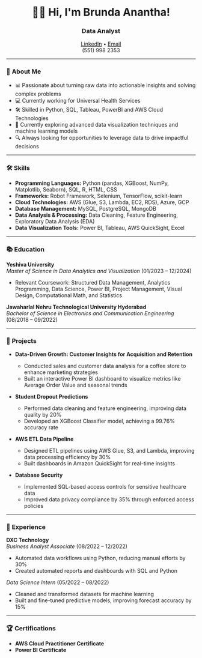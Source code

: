 <h1 align="center">👩‍💻 Hi, I'm Brunda Anantha!</h1>
<h3 align="center">Data Analyst</h3>

<p align="center">
  <a href="https://linkedin.com/in/brunda08anantha">LinkedIn</a> •
  <a href="mailto:brundaanantha1@gmail.com">Email</a> 
  <br> (551) 998 2353  
</p>

---

### 🌟 **About Me**  


- 📊 Passionate about turning raw data into actionable insights and solving complex problems
- 💻 Currently working for Universal Health Services
- 🛠️ Skilled in Python, SQL, Tableau, PowerBI and AWS Cloud Technologies
- 🌱 Currently exploring advanced data visualization techniques and machine learning models
- 🔍 Always looking for opportunities to leverage data to drive impactful decisions

---

### 🛠️ **Skills**  

- **Programming Languages:** Python (pandas, XGBoost, NumPy, Matplotlib, Seaborn), SQL, R, HTML, CSS  
- **Frameworks:** Robot Framework, Selenium, TensorFlow, scikit-learn  
- **Cloud Technologies:** AWS (Glue, S3, Lambda, EC2, RDS), Azure, GCP  
- **Database Management:** MySQL, PostgreSQL, MongoDB  
- **Data Analysis & Processing:** Data Cleaning, Feature Engineering, Exploratory Data Analysis (EDA)  
- **Data Visualization Tools:** Power BI, Tableau, AWS QuickSight, Excel  

---

### 📚 **Education**  

**Yeshiva University**  
*Master of Science in Data Analytics and Visualization* (01/2023 – 12/2024)  
- Relevant Coursework: Structured Data Management, Analytics Programming, Data Science, Power BI, Project Management, Visual Design, Computational Math, and Statistics  

**Jawaharlal Nehru Technological University Hyderabad**  
*Bachelor of Science in Electronics and Communication Engineering* (08/2018 – 09/2022)  

---

### 🚀 **Projects**  

- **Data-Driven Growth: Customer Insights for Acquisition and Retention**  
  - Conducted sales and customer data analysis for a coffee store to enhance marketing strategies  
  - Built an interactive Power BI dashboard to visualize metrics like Average Order Value and seasonal trends  

- **Student Dropout Predictions**  
  - Performed data cleaning and feature engineering, improving data quality by 20%  
  - Developed an XGBoost Classifier model, achieving a 99.76% accuracy rate  

- **AWS ETL Data Pipeline**  
  - Designed ETL pipelines using AWS Glue, S3, and Lambda, improving data processing efficiency by 30%  
  - Built dashboards in Amazon QuickSight for real-time insights  

- **Database Security**  
  - Implemented SQL-based access controls for sensitive healthcare data  
  - Improved data privacy compliance by 35% through enforced access policies  

---

### 💼 **Experience**  

**DXC Technology**  
*Business Analyst Associate* (08/2022 – 12/2022)  
- Automated data workflows using Python, reducing manual efforts by 30%  
- Created automated reports and dashboards with SQL and Python  

*Data Science Intern* (05/2022 – 08/2022)  
- Cleaned and transformed datasets for machine learning  
- Built and fine-tuned predictive models, improving forecast accuracy by 15%  

---

### 🏆 **Certifications**  

- **AWS Cloud Practitioner Certificate**  
- **Power BI Certificate**  
